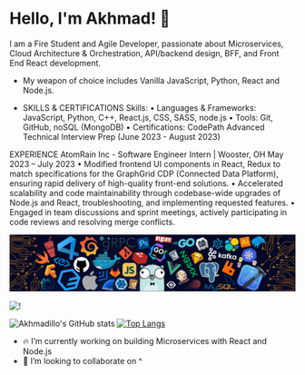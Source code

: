 # Hello, I'm Akhmad! 🚀


I am a Fire Student and Agile Developer, passionate about Microservices, Cloud Architecture & Orchestration, API/backend design, BFF, and Front End React development.

* My weapon of choice includes Vanilla JavaScript, Python, React and Node.js.

* SKILLS & CERTIFICATIONS
Skills:
• Languages & Frameworks: JavaScript, Python, C++, React.js, CSS, SASS, node.js
• Tools: Git, GitHub, noSQL (MongoDB)
• Certifications: CodePath Advanced Technical Interview Prep (June 2023 - August 2023)

EXPERIENCE
AtomRain Inc - Software Engineer Intern | Wooster, OH
May 2023 – July 2023 • Modified frontend UI components in React, Redux to match specifications for the GraphGrid CDP (Connected Data
Platform), ensuring rapid delivery of high-quality front-end solutions.
• Accelerated scalability and code maintainability through codebase-wide upgrades of Node.js and React, troubleshooting, and implementing requested features.
• Engaged in team discussions and sprint meetings, actively participating in code reviews and resolving merge conflicts.

<!--   my-header-img -->
![](header_.png)

![!](https://komarev.com/ghpvc/?username=akhmadmamirov&color=brightgreen)

![Akhmadillo's GitHub stats](https://github-readme-stats.vercel.app/api?username=akhmadmamirov&show_icons=true&theme=tokyonight&count_private=true&include_all_commits=true)
[![Top Langs](https://github-readme-stats.vercel.app/api/top-langs/?username=akhmadmamirov&layout=compact&theme=tokyonight)](https://github.com/akhmadmamirov)


- 🔥 I’m currently working on building Microservices with React and Node.js
- 👯 I’m looking to collaborate on ^
